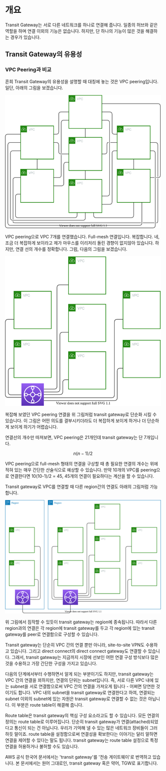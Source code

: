 # 개요

Transit Gateway는 서로 다른 네트워크를 하나로 연결해 줍니다.
일종의 허브와 같은 역할을 하며 연결 이외의 기능은 없습니다. 하지만,
단 하나의 기능이 많은 것을 해결하는 경우가 있습니다.

## Transit Gateway의 유용성

### VPC Peering과 비교

흔희 Transit Gateway의 유용성을 설명할 때 대칭에 놓는 것은 VPC peering입니다.
일단, 아래의 그림을 보겠습니다.

![VPC peering connections](./overview-peering.svg)

VPC peering으로 VPC 7개를 연결했습니다. Full-mesh 연결입니다. 복잡합니다.
네, 조금 더 복잡하게 보이라고 제가 마우스를 이리저리 돌린 경향이 없지않아 있습니다.
하지만, 연결 선의 개수를 정확합니다. 그럼, 다음의 그림을 보겠습니다.

![Transit Gateway connections](./overview-tgw.svg)

복잡해 보였던 VPC peering 연결을 위 그림처럼 transit gateway로 단순화 시킬 수 있습니다.
이 그림은 어떤 의도를 결부시키더라도 더 복잡하게 보이게 하거나 더 단순하게 보이게 하기가 어렵습니다.

연결선의 개수만 따져보면, VPC peering은 21개인데 transit gateway는 단 7개입니다.

```math
n(n-1)/2
```

VPC peering으로 full-mesh 형태의 연결을 구상할 때 총 필요한 연결의 개수는 위에 적혀 있는
매우 간단한 산술식으로 예상할 수 있습니다. 만약 10개의 VPC를 peering으로 연결한다면
10(10-1)/2 = 45,
45개의 연결이 필요하다는 계산을 할 수 있습니다.

Transit gateway로 VPC를 연결할 때 다른 region간의 연결도 아래의 그림처럼 가능합니다.

![Transit Gateway connections](./overview-tgw-inter-region.svg)

위 그림에서 짐작할 수 있듯이 transit gateway는 region에 종속됩니다.
따라서 다른 region과의 연결은 각 region에 transit gateway를 두고
각 region에 있는 transit gateway를 peer로 연결함으로 구성할 수 있습니다.

Transit gateway는 단순히 VPC 간의 연결 뿐만 아니라,
site-to-site VPN도 수용하고 있습니다.
그리고 direct connect의 direct connect gateway도 연결할 수 있습니다.
그래서, transit gateway는 지금까지 시장에 선보인 어떤 연결 구성 방식보다
많은 것을 수용하고 가장 간단한 구성을 가지고 있습니다.

다음의 단계에서부터 수행하면서 알게 되는 부분이기도 하지만,
transit gateway는 VPC 간의 연결을 꾀하지만, 연결의 단위는 subnet입니다.
즉, 서로 다른 VPC 내에 있는 subnet을 서로 연결함으로써
VPC 간의 연결을 가져오게 됩니다 - 어쩌면 당연한 것이기도 합니다.
VPC 내의 subnet을 transit gateway로 연결한다고 하여, 연결되는 subnet
이외의 subnet에 있는 자원은 transit gateway로 연결할 수 없는 것은 아닙니다.
이 부분은 route table이 해결해 줍니다.

Route table은 transit gateway의 핵심 구성 요소라고도 할 수 있습니다.
모든 연결의 정의는 route table로 이루어집니다. 단순히 transit gateway가
연결(attached)되었다고 통신이 되는 건 아닙니다. 우리가 기억해 낼 수 있는
많은 네트워크 장비들이 그러하듯 말이죠. route table을 설정함으로써 연결성을 확보한다는
이야기는 달리 말하면 연결을 제어할 수 있다는 말도 됩니다. transit gateway는
route table 설정으로 특정 연결을 허용하거나 불허할 수도 있습니다.

AWS 공식 한국어 문서에서는 'transit gateway'를 '전송 게이트웨이'로 번역하고 있습니다.
본 문서에서는 원어 그대로인, transit gateway 혹은 약어, TGW로 표기합니다.
